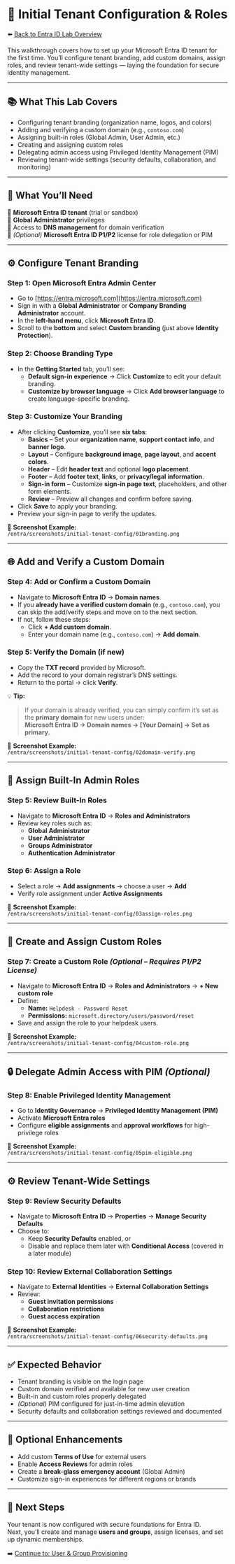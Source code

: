 # 🏁 Initial Tenant Configuration & Roles  

⬅️ [Back to Entra ID Lab Overview](./README.md)

This walkthrough covers how to set up your Microsoft Entra ID tenant for the first time. You’ll configure tenant branding, add custom domains, assign roles, and review tenant-wide settings — laying the foundation for secure identity management.

---

## 📚 What This Lab Covers

- Configuring tenant branding (organization name, logos, and colors)
- Adding and verifying a custom domain (e.g., `contoso.com`)
- Assigning built-in roles (Global Admin, User Admin, etc.)
- Creating and assigning custom roles
- Delegating admin access using Privileged Identity Management (PIM)
- Reviewing tenant-wide settings (security defaults, collaboration, and monitoring)

---

## 📝 What You’ll Need

🔹 **Microsoft Entra ID tenant** (trial or sandbox)  
🔹 **Global Administrator** privileges  
🔹 Access to **DNS management** for domain verification  
🔹 *(Optional)* **Microsoft Entra ID P1/P2** license for role delegation or PIM

---

## ⚙️ Configure Tenant Branding

### Step 1: Open Microsoft Entra Admin Center
- Go to [https://entra.microsoft.com](https://entra.microsoft.com)  
- Sign in with a **Global Administrator** or **Company Branding Administrator** account.  
- In the **left-hand menu**, click **Microsoft Entra ID**.  
- Scroll to the **bottom** and select **Custom branding** (just above **Identity Protection**).

### Step 2: Choose Branding Type
- In the **Getting Started** tab, you’ll see:  
  - **Default sign-in experience** → Click **Customize** to edit your default branding.  
  - **Customize by browser language** → Click **Add browser language** to create language-specific branding.

### Step 3: Customize Your Branding
- After clicking **Customize**, you’ll see **six tabs**:  
  - **Basics** – Set your **organization name**, **support contact info**, and **banner logo**.
  - **Layout** – Configure **background image**, **page layout**, and **accent colors**.
  - **Header** – Edit **header text** and optional **logo placement**.
  - **Footer** – Add **footer text**, **links**, or **privacy/legal information**.
  - **Sign-in form** – Customize **sign-in page text**, placeholders, and other form elements.
  - **Review** – Preview all changes and confirm before saving.  
- Click **Save** to apply your branding.  
- Preview your sign-in page to verify the updates.

📸 **Screenshot Example:**  
`/entra/screenshots/initial-tenant-config/01branding.png`

---

## 🌐 Add and Verify a Custom Domain

### Step 4: Add or Confirm a Custom Domain

- Navigate to **Microsoft Entra ID** → **Domain names**.  
- If you **already have a verified custom domain** (e.g., `contoso.com`), you can skip the add/verify steps and move on to the next section.  
- If not, follow these steps:
  - Click **+ Add custom domain**.
  - Enter your domain name (e.g., `contoso.com`) → **Add domain**.

### Step 5: Verify the Domain (if new)
- Copy the **TXT record** provided by Microsoft.  
- Add the record to your domain registrar’s DNS settings.  
- Return to the portal → click **Verify**.  

💡 **Tip:**  
> If your domain is already verified, you can simply confirm it’s set as the **primary domain** for new users under:  
**Microsoft Entra ID → Domain names → [Your Domain] → Set as primary.**

📸 **Screenshot Example:**  
`/entra/screenshots/initial-tenant-config/02domain-verify.png`

---

## 👤 Assign Built-In Admin Roles

### Step 5: Review Built-In Roles  
- Navigate to **Microsoft Entra ID** → **Roles and Administrators**  
- Review key roles such as:
  - **Global Administrator**
  - **User Administrator**
  - **Groups Administrator**
  - **Authentication Administrator**

### Step 6: Assign a Role  
- Select a role → **Add assignments** → choose a user → **Add**  
- Verify role assignment under **Active Assignments**

📸 **Screenshot Example:**  
`/entra/screenshots/initial-tenant-config/03assign-roles.png`

---

## 🧩 Create and Assign Custom Roles

### Step 7: Create a Custom Role *(Optional – Requires P1/P2 License)*  
- Navigate to **Microsoft Entra ID** → **Roles and Administrators** → **+ New custom role**
- Define:
  - **Name:** `Helpdesk - Password Reset`
  - **Permissions:** `microsoft.directory/users/password/reset`
- Save and assign the role to your helpdesk users.

📸 **Screenshot Example:**  
`/entra/screenshots/initial-tenant-config/04custom-role.png`

---

## 🔒 Delegate Admin Access with PIM *(Optional)*

### Step 8: Enable Privileged Identity Management  
- Go to **Identity Governance** → **Privileged Identity Management (PIM)**  
- Activate **Microsoft Entra roles**  
- Configure **eligible assignments** and **approval workflows** for high-privilege roles

📸 **Screenshot Example:**  
`/entra/screenshots/initial-tenant-config/05pim-eligible.png`

---

## ⚙️ Review Tenant-Wide Settings

### Step 9: Review Security Defaults  
- Navigate to **Microsoft Entra ID** → **Properties** → **Manage Security Defaults**
- Choose to:
  - Keep **Security Defaults** enabled, or  
  - Disable and replace them later with **Conditional Access** (covered in a later module)

### Step 10: Review External Collaboration Settings  
- Navigate to **External Identities** → **External Collaboration Settings**
- Review:
  - **Guest invitation permissions**
  - **Collaboration restrictions**
  - **Guest access expiration**

📸 **Screenshot Example:**  
`/entra/screenshots/initial-tenant-config/06security-defaults.png`

---

## ✅ Expected Behavior

- Tenant branding is visible on the login page  
- Custom domain verified and available for new user creation  
- Built-in and custom roles properly delegated  
- *(Optional)* PIM configured for just-in-time admin elevation  
- Security defaults and collaboration settings reviewed and documented

---

## 🔄 Optional Enhancements

- Add custom **Terms of Use** for external users  
- Enable **Access Reviews** for admin roles  
- Create a **break-glass emergency account** (Global Admin)  
- Customize sign-in experiences for different regions or brands

---

## 🔗 Next Steps

Your tenant is now configured with secure foundations for Entra ID.  
Next, you’ll create and manage **users and groups**, assign licenses, and set up dynamic memberships.

➡️ [Continue to: User & Group Provisioning](./user-and-group-provisioning.md)

